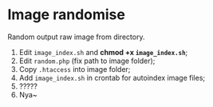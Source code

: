 Image randomise
===============

Random output raw image from directory.

1. Edit `image_index.sh` and **chmod +x `image_index.sh`**;
2. Edit `random.php` (fix path to image folder);
3. Copy `.htaccess` into image folder;
4. Add `image_index.sh` in crontab for autoindex image files;
5. ?????
6. Nya~
